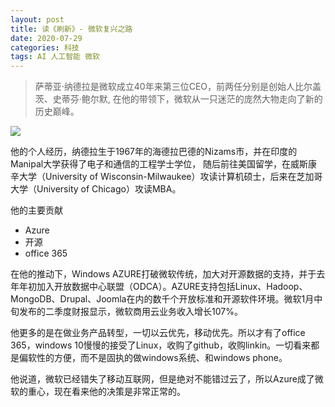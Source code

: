 ```yaml
---
layout: post
title: 读《刷新》- 微软复兴之路
date: 2020-07-29
categories: 科技
tags: AI 人工智能 微软
---
```



> 萨蒂亚·纳德拉是微软成立40年来第三位CEO，前两任分别是创始人比尔盖茨、史蒂芬·鲍尔默, 在他的带领下，微软从一只迷茫的庞然大物走向了新的历史巅峰。




![](https://tva1.sinaimg.cn/large/007S8ZIlly1gh7kox8067j306403yq37.jpg)

他的个人经历，纳德拉生于1967年的海德拉巴德的Nizams市，并在印度的Manipal大学获得了电子和通信的工程学士学位，
随后前往美国留学，在威斯康辛大学（University of Wisconsin-Milwaukee）攻读计算机硕士，后来在芝加哥大学（University of Chicago）攻读MBA。

他的主要贡献
- Azure
- 开源
- office 365

在他的推动下，Windows AZURE打破微软传统，加大对开源数据的支持，并于去年年初加入开放数据中心联盟（ODCA）。AZURE支持包括Linux、Hadoop、MongoDB、Drupal、Joomla在内的数千个开放标准和开源软件环境。微软1月中旬发布的二季度财报显示，微软商用云业务收入增长107%。

他更多的是在做业务产品转型，一切以云优先，移动优先。所以才有了office 365，windows 10慢慢的接受了Linux，收购了github，收购linkin。一切看来都是偏软性的方便，而不是固执的做windows系统、和windows phone。

他说道，微软已经错失了移动互联网，但是绝对不能错过云了，所以Azure成了微软的重心，现在看来他的决策是非常正常的。